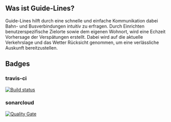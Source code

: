 ## Was ist Guide-Lines?
Guide-Lines hilft durch eine schnelle und einfache Kommunikation dabei Bahn- und Busverbindungen intuitiv zu erfragen. Durch Einrichten
benutzerspezifische Zielorte sowie dem eigenen Wohnort, wird eine Echzeit Vorhersage der Verspätungen erstellt. Dabei wird auf die aktuelle
Verkehrslage und das Wetter Rücksicht genommen, um eine verlässliche Auskunft bereitzustellen.

## Badges
### travis-ci
[![Build status](https://travis-ci.org/sweIhm-ws2018-19/skillproject-fr-31.svg?branch=master)](https://travis-ci.org/sweIhm-ws2018-19/skillproject-fr-31) 
### sonarcloud
[![Quality Gate](https://sonarcloud.io/dashboard?id=alexa-skills-kit-samples%3Aguidelines)](https://sonarcloud.io/dashboard?id=alexa-skills-kit-samples%3Aguidelines)
